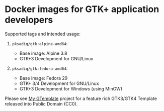 # Docker images for GTK+ application developers


Supported tags and intended usage:

1. `pksadiq/gtk:alpine-amd64`:
   * Base image: Alpine 3.8
   * GTK+3 Development for GNU/Linux

1. `pksadiq/gtk:fedora-amd64`:
   * Base image: Fedora 29
   * GTK+ 3/4 Development for GNU/Linux
   * GTK+3 Development for Windows (using MinGW)
  

Please see [My GTemplate][my-gtemplate] project for a feature rich
GTK3/GTK4 Template released into Public Domain (CC0).

[my-gtemplate]: https://www.sadiqpk.org/projects/my-gtemplate.html
